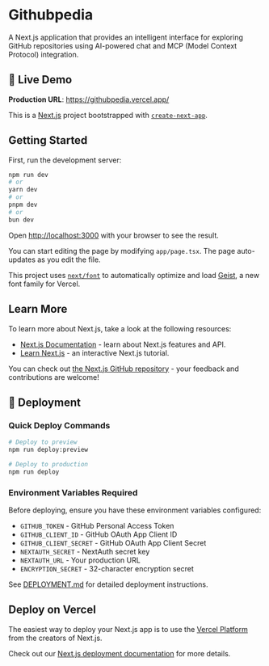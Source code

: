 # Githubpedia

A Next.js application that provides an intelligent interface for exploring GitHub repositories using AI-powered chat and MCP (Model Context Protocol) integration.

## 🚀 Live Demo

**Production URL**: https://githubpedia.vercel.app/

This is a [Next.js](https://nextjs.org) project bootstrapped with [`create-next-app`](https://nextjs.org/docs/app/api-reference/cli/create-next-app).

## Getting Started

First, run the development server:

```bash
npm run dev
# or
yarn dev
# or
pnpm dev
# or
bun dev
```

Open [http://localhost:3000](http://localhost:3000) with your browser to see the result.

You can start editing the page by modifying `app/page.tsx`. The page auto-updates as you edit the file.

This project uses [`next/font`](https://nextjs.org/docs/app/building-your-application/optimizing/fonts) to automatically optimize and load [Geist](https://vercel.com/font), a new font family for Vercel.

## Learn More

To learn more about Next.js, take a look at the following resources:

- [Next.js Documentation](https://nextjs.org/docs) - learn about Next.js features and API.
- [Learn Next.js](https://nextjs.org/learn) - an interactive Next.js tutorial.

You can check out [the Next.js GitHub repository](https://github.com/vercel/next.js) - your feedback and contributions are welcome!

## 🚀 Deployment

### Quick Deploy Commands

```bash
# Deploy to preview
npm run deploy:preview

# Deploy to production
npm run deploy
```

### Environment Variables Required

Before deploying, ensure you have these environment variables configured:

- `GITHUB_TOKEN` - GitHub Personal Access Token
- `GITHUB_CLIENT_ID` - GitHub OAuth App Client ID  
- `GITHUB_CLIENT_SECRET` - GitHub OAuth App Client Secret
- `NEXTAUTH_SECRET` - NextAuth secret key
- `NEXTAUTH_URL` - Your production URL
- `ENCRYPTION_SECRET` - 32-character encryption secret

See [DEPLOYMENT.md](./DEPLOYMENT.md) for detailed deployment instructions.

## Deploy on Vercel

The easiest way to deploy your Next.js app is to use the [Vercel Platform](https://vercel.com/new?utm_medium=default-template&filter=next.js&utm_source=create-next-app&utm_campaign=create-next-app-readme) from the creators of Next.js.

Check out our [Next.js deployment documentation](https://nextjs.org/docs/app/building-your-application/deploying) for more details.
